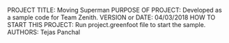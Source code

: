 PROJECT TITLE: Moving Superman
PURPOSE OF PROJECT: Developed as a sample code for Team Zenith.
VERSION or DATE: 04/03/2018
HOW TO START THIS PROJECT: Run project.greenfoot file to start the sample.
AUTHORS: Tejas Panchal

